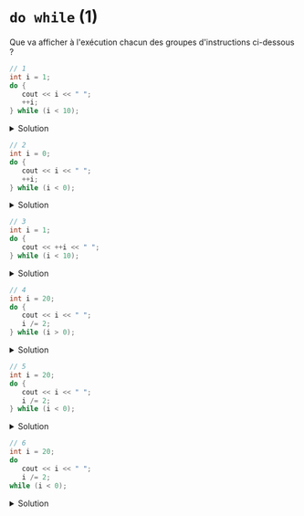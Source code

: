 # `do while` (1)

Que va afficher à l'exécution chacun des groupes d'instructions ci-dessous ?

~~~cpp
// 1
int i = 1;
do {
   cout << i << " ";
   ++i;
} while (i < 10); 
~~~

<details>
<summary>Solution</summary>

~~~
1 2 3 4 5 6 7 8 9
~~~
</details>


~~~cpp
// 2
int i = 0;
do {
   cout << i << " ";
   ++i;
} while (i < 0); 
~~~

<details>
<summary>Solution</summary>

~~~
0
~~~
la boucle est toujours exécutée au moins une fois

</details>

~~~cpp
// 3
int i = 1;
do {
   cout << ++i << " ";
} while (i < 10); 
~~~

<details>
<summary>Solution</summary>

~~~
2 3 4 5 6 7 8 9 10
~~~
</details>

~~~cpp
// 4
int i = 20;
do {
   cout << i << " ";
   i /= 2;
} while (i > 0); 
~~~

<details>
<summary>Solution</summary>

~~~
20 10 5 2 1
~~~
</details>

~~~cpp
// 5
int i = 20;
do {
   cout << i << " ";
   i /= 2;
} while (i < 0); 
~~~

<details>
<summary>Solution</summary>

~~~
20
~~~
</details>

~~~cpp
// 6
int i = 20;
do
   cout << i << " ";
   i /= 2;
while (i < 0); 
~~~

<details>
<summary>Solution</summary>

manque les `{` `}` => ne compile pas
</details>
